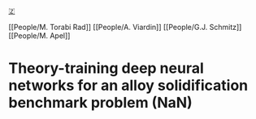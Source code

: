 [🇿](zotero://select/groups/5362326/items/8HPIVVLV)

[[People/M. Torabi Rad]] [[People/A. Viardin]] [[People/G.J. Schmitz]] [[People/M. Apel]] 
# Theory-training deep neural networks for an alloy solidification benchmark problem (NaN)

